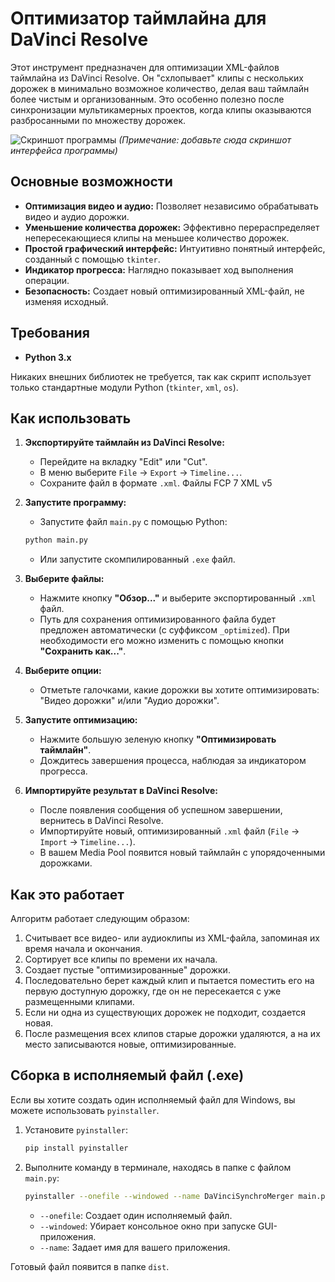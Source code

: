 # Оптимизатор таймлайна для DaVinci Resolve

Этот инструмент предназначен для оптимизации XML-файлов таймлайна из DaVinci Resolve. Он "схлопывает" клипы с нескольких дорожек в минимально возможное количество, делая ваш таймлайн более чистым и организованным. Это особенно полезно после синхронизации мультикамерных проектов, когда клипы оказываются разбросанными по множеству дорожек.

![Скриншот программы](https://i.imgur.com/SHjkNMo.png) 
*(Примечание: добавьте сюда скриншот интерфейса программы)*

## Основные возможности

*   **Оптимизация видео и аудио:** Позволяет независимо обрабатывать видео и аудио дорожки.
*   **Уменьшение количества дорожек:** Эффективно перераспределяет непересекающиеся клипы на меньшее количество дорожек.
*   **Простой графический интерфейс:** Интуитивно понятный интерфейс, созданный с помощью `tkinter`.
*   **Индикатор прогресса:** Наглядно показывает ход выполнения операции.
*   **Безопасность:** Создает новый оптимизированный XML-файл, не изменяя исходный.

## Требования

*   **Python 3.x**

Никаких внешних библиотек не требуется, так как скрипт использует только стандартные модули Python (`tkinter`, `xml`, `os`).

## Как использовать

1.  **Экспортируйте таймлайн из DaVinci Resolve:**
    *   Перейдите на вкладку "Edit" или "Cut".
    *   В меню выберите `File` -> `Export` -> `Timeline...`.
    *   Сохраните файл в формате `.xml`. Файлы FCP 7 XML v5

2.  **Запустите программу:**
    *   Запустите файл `main.py` с помощью Python:
      ```bash
      python main.py
      ```
    *   Или запустите скомпилированный `.exe` файл.

3.  **Выберите файлы:**
    *   Нажмите кнопку **"Обзор..."** и выберите экспортированный `.xml` файл.
    *   Путь для сохранения оптимизированного файла будет предложен автоматически (с суффиксом `_optimized`). При необходимости его можно изменить с помощью кнопки **"Сохранить как..."**.

4.  **Выберите опции:**
    *   Отметьте галочками, какие дорожки вы хотите оптимизировать: "Видео дорожки" и/или "Аудио дорожки".

5.  **Запустите оптимизацию:**
    *   Нажмите большую зеленую кнопку **"Оптимизировать таймлайн"**.
    *   Дождитесь завершения процесса, наблюдая за индикатором прогресса.

6.  **Импортируйте результат в DaVinci Resolve:**
    *   После появления сообщения об успешном завершении, вернитесь в DaVinci Resolve.
    *   Импортируйте новый, оптимизированный `.xml` файл (`File` -> `Import` -> `Timeline...`).
    *   В вашем Media Pool появится новый таймлайн с упорядоченными дорожками.

## Как это работает

Алгоритм работает следующим образом:
1.  Считывает все видео- или аудиоклипы из XML-файла, запоминая их время начала и окончания.
2.  Сортирует все клипы по времени их начала.
3.  Создает пустые "оптимизированные" дорожки.
4.  Последовательно берет каждый клип и пытается поместить его на первую доступную дорожку, где он не пересекается с уже размещенными клипами.
5.  Если ни одна из существующих дорожек не подходит, создается новая.
6.  После размещения всех клипов старые дорожки удаляются, а на их место записываются новые, оптимизированные.

## Сборка в исполняемый файл (.exe)

Если вы хотите создать один исполняемый файл для Windows, вы можете использовать `pyinstaller`.

1.  Установите `pyinstaller`:
    ```bash
    pip install pyinstaller
    ```

2.  Выполните команду в терминале, находясь в папке с файлом `main.py`:
    ```bash
    pyinstaller --onefile --windowed --name DaVinciSynchroMerger main.py
    ```
    *   `--onefile`: Создает один исполняемый файл.
    *   `--windowed`: Убирает консольное окно при запуске GUI-приложения.
    *   `--name`: Задает имя для вашего приложения.

Готовый файл появится в папке `dist`.
